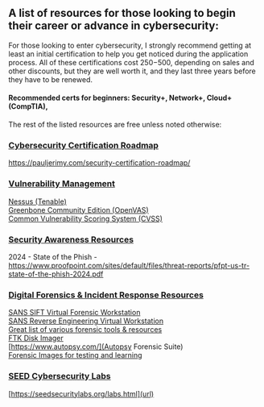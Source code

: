 ## A list of resources for those looking to begin their career or advance in cybersecurity:

For those looking to enter cybersecurity, I strongly recommend getting at least an initial certification to help you get noticed during the application process. All of these certifications cost $250-$500, depending on sales and other discounts, but they are well worth it, and they last three years before they have to be renewed.   

#### Recommended certs for beginners:  Security+, Network+, Cloud+ (CompTIA), 

The rest of the listed resources are free unless noted otherwise:  

### <ins> Cybersecurity Certification Roadmap</ins>
https://pauljerimy.com/security-certification-roadmap/

### <ins>Vulnerability Management</ins>
[Nessus (Tenable)](https://www.tenable.com/downloads/nessus?loginAttempted=true)  
[Greenbone Community Edition (OpenVAS)](https://greenbone.github.io/docs/latest/)  
[Common Vulnerability Scoring System (CVSS)](https://www.first.org/cvss/)  

### <ins>Security Awareness Resources</ins>
2024 - State of the Phish - https://www.proofpoint.com/sites/default/files/threat-reports/pfpt-us-tr-state-of-the-phish-2024.pdf

### <ins>Digital Forensics & Incident Response Resources</ins>
[SANS SIFT Virtual Forensic Workstation](https://www.sans.org/tools/sift-workstation/)  
[SANS Reverse Engineering Virtual Workstation](https://remnux.org/)  
[Great list of various forensic tools & resources](https://github.com/mesquidar/ForensicsTools)  
[FTK Disk Imager](https://go.exterro.com/l/43312/2023-05-03/fc4b78)  
[https://www.autopsy.com/](Autopsy Forensic Suite)  
[Forensic Images for testing and learning](https://digitalcorpora.org/corpora/disk-images/)  


### <ins>SEED Cybersecurity Labs</ins>
[https://seedsecuritylabs.org/labs.html](url)
